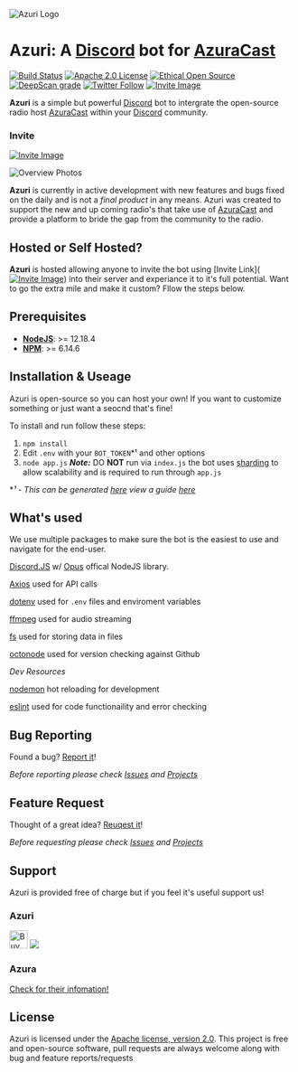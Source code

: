 [AzuraCast]: (https://www.azuracast.com/)
[Discord]: (https://discord.com)
![Azuri Logo](https://i.ninjalabs.dev/hdcgwht.png)

# Azuri: A [Discord] bot for [AzuraCast]

[![Build Status](https://travis-ci.com/NinjaLabs-Dev/Azuri.svg?branch=master)](https://travis-ci.com/NinjaLabs-Dev/Azuri)
[![Apache 2.0 License](https://img.shields.io/github/license/azuracast/azuracast.svg)]()
[![Ethical Open Source](https://img.shields.io/badge/open-ethical-%234baaaa)](https://ethicalsource.dev/definition/)
[![DeepScan grade](https://deepscan.io/api/teams/11651/projects/14572/branches/274342/badge/grade.svg)](https://deepscan.io/dashboard#view=project&tid=11651&pid=14572&bid=274342)
[![Twitter Follow](https://img.shields.io/twitter/follow/AzuriApp.svg?style=social&label=Follow)](https://twitter.com/AzuriApp)
[![Invite Image](https://img.shields.io/badge/Invite-Invite%20the%20bot-blue)](https://discord.com/api/oauth2/authorize?client_id=773671716529504267&permissions=3411008&scope=bot)

**Azuri** is a simple but powerful [Discord] bot to intergrate the open-source radio host [AzuraCast] within your [Discord] community.

### Invite
[![Invite Image](https://img.shields.io/badge/Invite-Invite%20the%20bot-blue)](https://discord.com/api/oauth2/authorize?client_id=773671716529504267&permissions=3411008&scope=bot)

![Overview Photos](https://i.ninjalabs.dev/onbicck.png)

**Azuri** is currently in active development with new features and bugs fixed on the daily and is not a *final product* in any means. Azuri was created to support the new and up coming radio's that take use of [AzuraCast] and provide a platform to bride the gap from the community to the radio. 

## Hosted or Self Hosted?
**Azuri** is hosted allowing anyone to invite the bot using [Invite Link]([![Invite Image](https://img.shields.io/badge/Invite-Invite%20the%20bot-blue)](https://discord.com/api/oauth2/authorize?client_id=773671716529504267&permissions=3411008&scope=bot)) into their server and experiance it to it's full potential. Want to go the extra mile and make it custom? Fllow the steps below.

## Prerequisites
 - [**NodeJS**](https://nodejs.org/): >= 12.18.4
 - [**NPM**](https://www.npmjs.com/get-npm): >= 6.14.6

## Installation & Useage
Azuri is open-source so you can host your own! If you want to customize something or just want a seocnd that's fine!

To install and run follow these steps:
  1. `npm install`
  2. Edit `.env` with your `BOT_TOKEN`*¹ and other options
  3. `node app.js` ***Note:*** DO **NOT** run via `index.js` the bot uses [sharding](https://discordjs.guide/sharding/) to allow scalability and is required to run through `app.js`

**¹ - This can be generated [here](https://discord.com/developers/applications) view a guide [here](https://discordpy.readthedocs.io/en/latest/discord.html)*

## What's used
We use multiple packages to make sure the bot is the easiest to use and navigate for the end-user. 

[Discord.JS](http://discord.js.org/) w/ [Opus](https://www.npmjs.com/package/@discordjs/opus) offical NodeJS library.

[Axios](https://www.npmjs.com/package/axios) used for API calls

[dotenv](https://www.npmjs.com/package/dotenv) used for `.env` files and enviroment variables

[ffmpeg](https://www.npmjs.com/package/ffmpeg-static) used for audio streaming

[fs](https://www.npmjs.com/package/fs) used for storing data in files

[octonode](https://www.npmjs.com/package/octonode) used for version checking against Github

*Dev Resources*

[nodemon](https://www.npmjs.com/package/nodemon) hot reloading for development

[eslint](https://www.npmjs.com/package/eslint) used for code functionaility and error checking

## Bug Reporting 
Found a bug? [Report it](https://github.com/NinjaLabs-Dev/Azuri/issues/new?assignees=&labels=bug&template=bug_report.md&title=%5BBUG%5D+)!

*Before reporting please check [Issues](https://github.com/NinjaLabs-Dev/Azuri/issues) and [Projects](https://github.com/NinjaLabs-Dev/Azuri/projects)*

## Feature Request
Thought of a great idea? [Reuqest it](https://github.com/NinjaLabs-Dev/Azuri/issues/new?assignees=&labels=enhancement&template=feature_request.md&title=%5BFEATURE%5D)!

*Before requesting please check [Issues](https://github.com/NinjaLabs-Dev/Azuri/issues) and [Projects](https://github.com/NinjaLabs-Dev/Azuri/projects)*

## Support
Azuri is provided free of charge but if you feel it's useful support us!

### Azuri 
<a href="https://ko-fi.com/ninjalabs" target="_blank" title="Buy me a coffee!"><img height='32' style='border:0px;height:32px;' src='https://az743702.vo.msecnd.net/cdn/kofi1.png?v=b' border='0' alt='Buy Me a Coffee at ko-fi.com' /></a>
<a href="https://www.paypal.com/cgi-bin/webscr?cmd=_s-xclick&hosted_button_id=R22KA59DG36GE"><img src="https://www.paypalobjects.com/en_US/i/btn/btn_donateCC_LG.gif"></a>

### Azura
[Check for their infomation!](https://github.com/AzuraCast/AzuraCast/blob/master/README.md#support-azuracast-development)


## License

Azuri is licensed under the [Apache license, version 2.0](https://github.com/NinjaLabs-Dev/Azuri/blob/master/LICENSE.txt). This project is free and open-source software, pull requests are always welcome along with bug and feature reports/requests